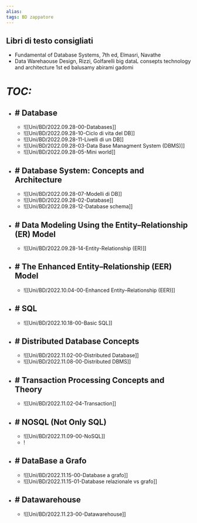 ```yaml
---
alias:
tags: BD zappatore
---
```


## Libri di testo consigliati
- Fundamental of Database Systems, 7th ed, Elmasri, Navathe
- Data Warehaouse Design, Rizzi, Golfarelli 
big dataL consepts technology and architecture 1st ed balusamy abirami gadomi

# *TOC:*

- ## \# Database
	- ![[Uni/BD/2022.09.28-00-Databases]]
	- ![[Uni/BD/2022.09.28-10-Ciclo di vita del DB]]
	- ![[Uni/BD/2022.09.28-11-Livelli di un DB]]
	- ![[Uni/BD/2022.09.28-03-Data Base Managment System (DBMS)]]
	- ![[Uni/BD/2022.09.28-05-Mini world]]

- ## \# Database System: Concepts and Architecture
	- ![[Uni/BD/2022.09.28-07-Modelli di DB]]
	- ![[Uni/BD/2022.09.28-02-Database]]
	- ![[Uni/BD/2022.09.28-12-Database schema]]

- ## \# Data Modeling Using the Entity–Relationship (ER) Model
	- ![[Uni/BD/2022.09.28-14-Entity-Relationship (ER)]]

- ## \# The Enhanced Entity–Relationship (EER) Model
	- ![[Uni/BD/2022.10.04-00-Enhanced Entity–Relationship (EER)]]

- ## \# SQL
	- ![[Uni/BD/2022.10.18-00-Basic SQL]]

- ## \# Distributed Database Concepts
	- ![[Uni/BD/2022.11.02-00-Distributed Database]]
	- ![[Uni/BD/2022.11.08-00-Distributed DBMS]]

- ## \# Transaction Processing Concepts and Theory
	- ![[Uni/BD/2022.11.02-04-Transaction]]

- ## \# NOSQL (Not Only SQL)
	- ![[Uni/BD/2022.11.09-00-NoSQL]]
	- !

- ## \# DataBase a Grafo
	- ![[Uni/BD/2022.11.15-00-Database a grafo]]
	- ![[Uni/BD/2022.11.15-01-Database relazionale vs grafo]]

- ## \# Datawarehouse
	- ![[Uni/BD/2022.11.23-00-Datawarehouse]]